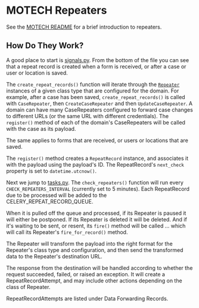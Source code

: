 MOTECH Repeaters
================

See the [MOTECH README](../README.md#repeaters) for a brief introduction to repeaters.


How Do They Work?
-----------------

A good place to start is [signals.py](TODO). From the bottom of the file you can see that a repeat record is created when a form is received, or after a case or user or location is saved.

The `create_repeat_records()` function will iterate through the [`Repeater`](./models.py) instances of a given class type that are configured for the domain. For example, after a case has been saved, `create_repeat_records()` is called with `CaseRepeater`, then `CreateCaseRepeater` and then `UpdateCaseRepeater`. A domain can have many CaseRepeaters configured to forward case changes to different URLs (or the same URL with different credentials). The `register()` method of each of the domain's CaseRepeaters will be called with the case as its payload.

The same applies to forms that are received, or users or locations that are saved.

The `register()` method creates a `RepeatRecord` instance, and associates it with the payload using the payload's ID. The RepeatRecord's `next_check` property is set to `datetime.utcnow()`.

Next we jump to [tasks.py](./tasks.py). The `check_repeaters()` function will run every `CHECK_REPEATERS_INTERVAL` (currently set to 5 minutes). Each RepeatRecord due to be processed will be added to the CELERY_REPEAT_RECORD_QUEUE.

When it is pulled off the queue and processed, if its Repeater is paused it will either be postponed. If its Repeater is deleted it will be deleted. And if it's waiting to be sent, or resent, its `fire()` method will be called ... which will call its Repeater's `fire_for_record()` method.

The Repeater will transform the payload into the right format for the Repeater's class type and configuration, and then send the transformed data to the Repeater's destination URL.

The response from the destination will be handled according to whether the request succeeded, failed, or raised an exception. It will create a RepeatRecordAttempt, and may include other actions depending on the class of Repeater.

RepeatRecordAttempts are listed under Data Forwarding Records.
